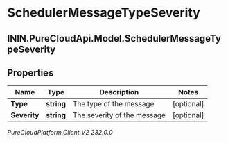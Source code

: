 # SchedulerMessageTypeSeverity

## ININ.PureCloudApi.Model.SchedulerMessageTypeSeverity

## Properties

|Name | Type | Description | Notes|
|------------ | ------------- | ------------- | -------------|
| **Type** | **string** | The type of the message | [optional] |
| **Severity** | **string** | The severity of the message | [optional] |



_PureCloudPlatform.Client.V2 232.0.0_

